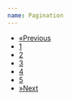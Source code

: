 ```yaml
---
name: Pagination
---
```

<nav>
  <ul class="pagination">
    <li><a href="#"><span aria-hidden="true">&laquo;</span><span class="sr-only">Previous</span></a></li>
    <li><a href="#">1</a></li>
    <li><a href="#">2</a></li>
    <li><a href="#">3</a></li>
    <li><a href="#">4</a></li>
    <li><a href="#">5</a></li>
    <li><a href="#"><span aria-hidden="true">&raquo;</span><span class="sr-only">Next</span></a></li>
  </ul>
</nav>
